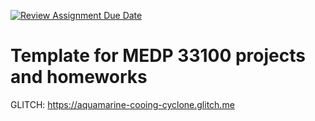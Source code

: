 [![Review Assignment Due Date](https://classroom.github.com/assets/deadline-readme-button-22041afd0340ce965d47ae6ef1cefeee28c7c493a6346c4f15d667ab976d596c.svg)](https://classroom.github.com/a/zPEbIGCW)
# Template for MEDP 33100 projects and homeworks

GLITCH: https://aquamarine-cooing-cyclone.glitch.me